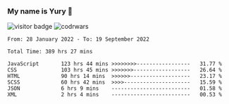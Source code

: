### My name is Yury 👋 
![visitor badge](https://visitor-badge.glitch.me/badge?page_id=litury.visitor-badge&left_text=My%20Page%20Visitors)  ![codrwars](https://www.codewars.com/users/litury/badges/micro) 


<!--START_SECTION:waka-->

```text
From: 28 January 2022 - To: 19 September 2022

Total Time: 389 hrs 27 mins

JavaScript       123 hrs 44 mins >>>>>>>>-----------------   31.77 %
CSS              103 hrs 45 mins >>>>>>>------------------   26.64 %
HTML             90 hrs 14 mins  >>>>>>-------------------   23.17 %
SCSS             60 hrs 42 mins  >>>>---------------------   15.59 %
JSON             6 hrs 9 mins    -------------------------   01.58 %
XML              2 hrs 4 mins    -------------------------   00.53 %
```

<!--END_SECTION:waka-->

